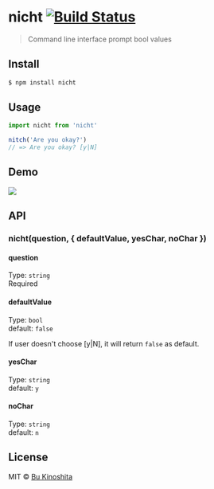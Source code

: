 # nicht [![Build Status](https://travis-ci.org/bukinoshita/nicht.svg?branch=master)](https://travis-ci.org/bukinoshita/nicht)
> Command line interface prompt bool values


## Install
```bash
$ npm install nicht
```


## Usage
```javascript
import nicht from 'nicht'

nitch('Are you okay?')
// => Are you okay? [y|N]
```


## Demo

<img src="https://cldup.com/h0RkelnjlQ.gif"/>


## API

### nicht(question, { defaultValue, yesChar, noChar })

#### question

Type: `string`<br/>
Required

#### defaultValue

Type: `bool`<br/>
default: `false`

If user doesn't choose [y|N], it will return `false` as default.

#### yesChar

Type: `string`<br/>
default: `y`

#### noChar

Type: `string`<br/>
default: `n`


## License

MIT © [Bu Kinoshita](https://bukinoshita.io)
